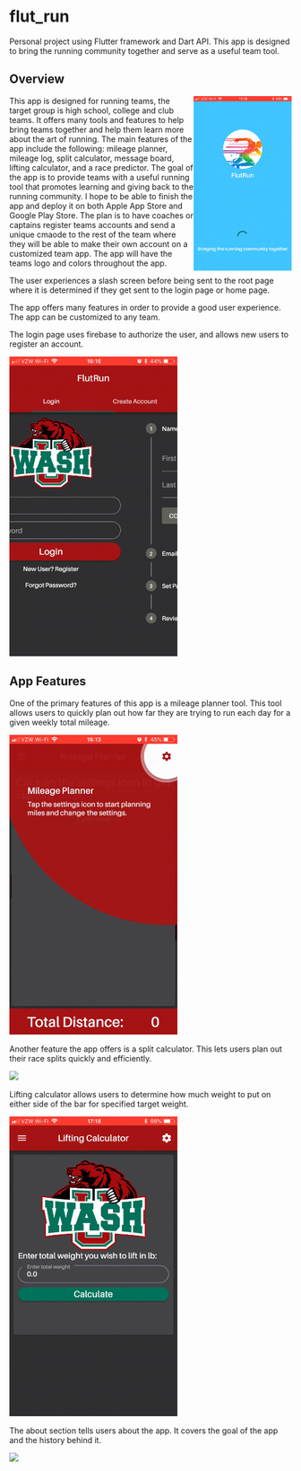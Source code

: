 # flut_run

Personal project using Flutter framework and Dart API. This app is designed to bring the running community together and serve as a useful team tool.

## Overview
<p>
  <img align="right" src="splashScreen.gif" width="175">
  <p>
    This app is designed for running teams, the target group is high school, college and club teams. It offers many tools and features to help bring teams together and help them learn more about the art of running. The main features of the app include the following: mileage planner, mileage log, split calculator, message board, lifting calculator, and a race predictor. The goal of the app is to provide teams with a useful running tool that promotes learning and giving back to the running community. I hope to be able to finish the app and deploy it on both Apple App Store and Google Play Store. The plan is to have coaches or captains register teams accounts and send a unique cmaode to the rest of the team where they will be able to make their own account on a customized team app. The app will have the teams logo and colors throughout the app. 
    
The user experiences a slash screen before being sent to the root page where it is determined if they get sent to the login page or home page.

The app offers many features in order to provide a good user experience. The app can be customized to any team.
</p>
</p>

The login page uses firebase to authorize the user, and allows new users to register an account.

<img src="loginPage.gif" width="300">



## App Features
One of the primary features of this app is a mileage planner tool. This tool allows users to quickly plan out how far they are trying to run each day for a given weekly total mileage.  

<img src="mileagePlanner.gif" width="300">



Another feature the app offers is a split calculator. This lets users plan out their race splits quickly and efficiently.

<img src="splitCalculator.gif" width="300">

Lifting calculator allows users to determine how much weight to put on either side of the bar for specified target weight.

<img src="liftingCalculator.gif" width="300">



The about section tells users about the app. It covers the goal of the app and the history behind it.

<img src="about.gif" width="300">





